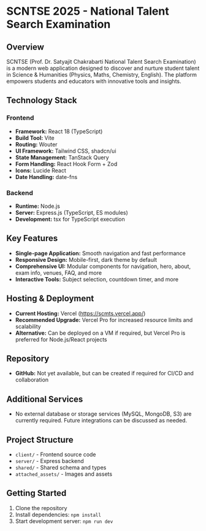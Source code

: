 # SCNTSE 2025 - National Talent Search Examination

## Overview
SCNTSE (Prof. Dr. Satyajit Chakrabarti National Talent Search Examination) is a modern web application designed to discover and nurture student talent in Science & Humanities (Physics, Maths, Chemistry, English). The platform empowers students and educators with innovative tools and insights.

## Technology Stack

### Frontend
- **Framework:** React 18 (TypeScript)
- **Build Tool:** Vite
- **Routing:** Wouter
- **UI Framework:** Tailwind CSS, shadcn/ui
- **State Management:** TanStack Query
- **Form Handling:** React Hook Form + Zod
- **Icons:** Lucide React
- **Date Handling:** date-fns

### Backend
- **Runtime:** Node.js
- **Server:** Express.js (TypeScript, ES modules)
- **Development:** tsx for TypeScript execution

## Key Features
- **Single-page Application:** Smooth navigation and fast performance
- **Responsive Design:** Mobile-first, dark theme by default
- **Comprehensive UI:** Modular components for navigation, hero, about, exam info, venues, FAQ, and more
- **Interactive Tools:** Subject selection, countdown timer, and more

## Hosting & Deployment
- **Current Hosting:** Vercel (https://scmts.vercel.app/)
- **Recommended Upgrade:** Vercel Pro for increased resource limits and scalability
- **Alternative:** Can be deployed on a VM if required, but Vercel Pro is preferred for Node.js/React projects

## Repository
- **GitHub:** Not yet available, but can be created if required for CI/CD and collaboration

## Additional Services
- No external database or storage services (MySQL, MongoDB, S3) are currently required. Future integrations can be discussed as needed.

## Project Structure
- `client/` - Frontend source code
- `server/` - Express backend
- `shared/` - Shared schema and types
- `attached_assets/` - Images and assets

## Getting Started
1. Clone the repository 
2. Install dependencies: `npm install`
3. Start development server: `npm run dev`
